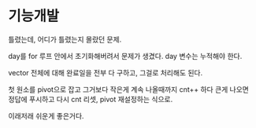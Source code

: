 # 기능개발

틀렸는데, 어디가 틀렸는지 몰랐던 문제.

day를 for 루프 안에서 초기화해버려서 문제가 생겼다. day 변수는 누적해야 한다.

vector 전체에 대해 완료일을 전부 다 구하고, 그걸로 처리해도 된다.

첫 원소를 pivot으로 잡고 그거보다 작은게 계속 나올때까지 cnt++ 하다 큰게 나오면 정답에 푸시하고 다시 cnt 리셋, pivot 재설정하는 식으로.

이래저래 쉬운게 좋은거다.
